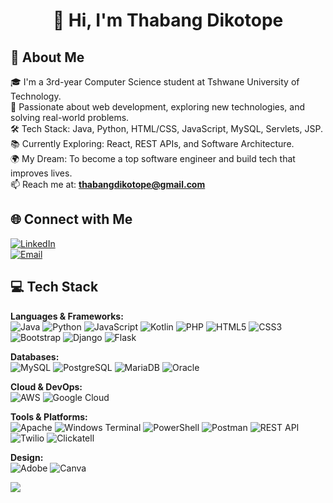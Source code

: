 <h1 align="center">👋 Hi, I'm Thabang Dikotope</h1>

## 💫 About Me

🎓 I'm a 3rd-year Computer Science student at Tshwane University of Technology.  
🚀 Passionate about web development, exploring new technologies, and solving real-world problems.  
🛠️ Tech Stack: Java, Python, HTML/CSS, JavaScript, MySQL, Servlets, JSP.  
📚 Currently Exploring: React, REST APIs, and Software Architecture.  
🌍 My Dream: To become a top software engineer and build tech that improves lives.  
📫 Reach me at: **thabangdikotope@gmail.com**

## 🌐 Connect with Me

[![LinkedIn](https://img.shields.io/badge/LinkedIn-%230077B5.svg?logo=linkedin&logoColor=white)](https://www.linkedin.com/in/thabang-dikotope-135437247)  
[![Email](https://img.shields.io/badge/Email-D14836?logo=gmail&logoColor=white)](mailto:thabangdikotope624@gmail.com)


## 💻 Tech Stack

**Languages & Frameworks:**  
![Java](https://img.shields.io/badge/java-%23ED8B00.svg?style=flat&logo=openjdk&logoColor=white)
![Python](https://img.shields.io/badge/python-3670A0?style=flat&logo=python&logoColor=ffdd54)
![JavaScript](https://img.shields.io/badge/javascript-%23323330.svg?style=flat&logo=javascript&logoColor=%23F7DF1E)
![Kotlin](https://img.shields.io/badge/kotlin-%237F52FF.svg?style=flat&logo=kotlin&logoColor=white)
![PHP](https://img.shields.io/badge/php-%23777BB4.svg?style=flat&logo=php&logoColor=white)
![HTML5](https://img.shields.io/badge/html5-%23E34F26.svg?style=flat&logo=html5&logoColor=white)
![CSS3](https://img.shields.io/badge/css3-%231572B6.svg?style=flat&logo=css3&logoColor=white)
![Bootstrap](https://img.shields.io/badge/bootstrap-%238511FA.svg?style=flat&logo=bootstrap&logoColor=white)
![Django](https://img.shields.io/badge/django-%23092E20.svg?style=flat&logo=django&logoColor=white)
![Flask](https://img.shields.io/badge/flask-%23000.svg?style=flat&logo=flask&logoColor=white)

**Databases:**  
![MySQL](https://img.shields.io/badge/mysql-4479A1.svg?style=flat&logo=mysql&logoColor=white)
![PostgreSQL](https://img.shields.io/badge/postgres-%23316192.svg?style=flat&logo=postgresql&logoColor=white)
![MariaDB](https://img.shields.io/badge/MariaDB-003545?style=flat&logo=mariadb&logoColor=white)
![Oracle](https://img.shields.io/badge/Oracle-F80000?style=flat&logo=oracle&logoColor=white)

**Cloud & DevOps:**  
![AWS](https://img.shields.io/badge/AWS-%23FF9900.svg?style=flat&logo=amazon-aws&logoColor=white)
![Google Cloud](https://img.shields.io/badge/GoogleCloud-%234285F4.svg?style=flat&logo=google-cloud&logoColor=white)

**Tools & Platforms:**  
![Apache](https://img.shields.io/badge/apache-%23D42029.svg?style=flat&logo=apache&logoColor=white)
![Windows Terminal](https://img.shields.io/badge/Windows%20Terminal-%234D4D4D.svg?style=flat&logo=windows-terminal&logoColor=white)
![PowerShell](https://img.shields.io/badge/PowerShell-%235391FE.svg?style=flat&logo=powershell&logoColor=white)
![Postman](https://img.shields.io/badge/Postman-FF6C37?style=flat&logo=postman&logoColor=white)
![REST API](https://img.shields.io/badge/REST%20API-%23000000.svg?style=flat&logo=api&logoColor=white)
![Twilio](https://img.shields.io/badge/Twilio-F22F46?style=flat&logo=twilio&logoColor=white)
![Clickatell](https://img.shields.io/badge/Clickatell-009FDA?style=flat&logo=clickatell&logoColor=white)

**Design:**  
![Adobe](https://img.shields.io/badge/adobe-%23FF0000.svg?style=flat&logo=adobe&logoColor=white)
![Canva](https://img.shields.io/badge/Canva-%2300C4CC.svg?style=flat&logo=Canva&logoColor=white)

[![](https://visitcount.itsvg.in/api?id=Drey780822&icon=0&color=12)](https://visitcount.itsvg.in)

<!-- Proudly created with GPRM ( https://gprm.itsvg.in ) -->
